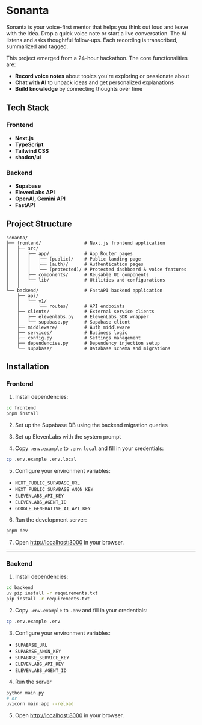 # Sonanta

Sonanta is your voice-first mentor that helps you think out loud and leave with the idea. Drop a quick voice note or start a live conversation. The AI listens and asks thoughtful follow‑ups. Each recording is transcribed, summarized and tagged.

This project emerged from a 24-hour hackathon. The core functionalities are:

- **Record voice notes** about topics you're exploring or passionate about
- **Chat with AI** to unpack ideas and get personalized explanations
- **Build knowledge** by connecting thoughts over time

## Tech Stack

### Frontend
- **Next.js** 
- **TypeScript**
- **Tailwind CSS**
- **shadcn/ui**

### Backend
- **Supabase**
- **ElevenLabs API**
- **OpenAI, Gemini API**
- **FastAPI**

## Project Structure

```
sonanta/
├── frontend/                # Next.js frontend application
│   ├── src/
│   │   ├── app/             # App Router pages
│   │   │   ├── (public)/    # Public landing page
│   │   │   ├── (auth)/      # Authentication pages
│   │   │   └── (protected)/ # Protected dashboard & voice features
│   │   ├── components/      # Reusable UI components
│   │   └── lib/             # Utilities and configurations
│   │   
└── backend/                 # FastAPI backend application
    ├── api/
    │   └── v1/
    │       └── routes/      # API endpoints
    ├── clients/             # External service clients
    │   ├── elevenlabs.py    # ElevenLabs SDK wrapper
    │   └── supabase.py      # Supabase client
    ├── middleware/          # Auth middleware
    ├── services/            # Business logic
    ├── config.py            # Settings management
    ├── dependencies.py      # Dependency injection setup
    └── supabase/            # Database schema and migrations
```

## Installation

### Frontend

1. Install dependencies:
```bash
cd frontend
pnpm install
```

2. Set up the Supabase DB using the backend migration queries

3. Set up ElevenLabs with the system prompt

4. Copy `.env.example` to `.env.local` and fill in your credentials:
```bash
cp .env.example .env.local
```

5. Configure your environment variables:
- `NEXT_PUBLIC_SUPABASE_URL`
- `NEXT_PUBLIC_SUPABASE_ANON_KEY`
- `ELEVENLABS_API_KEY`
- `ELEVENLABS_AGENT_ID`
- `GOOGLE_GENERATIVE_AI_API_KEY`

6. Run the development server:
```bash
pnpm dev
```

7. Open [http://localhost:3000](http://localhost:3000) in your browser.

---

### Backend

1. Install dependencies:
```bash
cd backend
uv pip install -r requirements.txt
pip install -r requirements.txt
```

2. Copy `.env.example` to `.env` and fill in your credentials:
```bash
cp .env.example .env
```

3. Configure your environment variables:
- `SUPABASE_URL`
- `SUPABASE_ANON_KEY`
- `SUPABASE_SERVICE_KEY`
- `ELEVENLABS_API_KEY`
- `ELEVENLABS_AGENT_ID`

4. Run the server
```bash
python main.py
# or
uvicorn main:app --reload
```

5. Open [http://localhost:8000](http://localhost:8000) in your browser.

